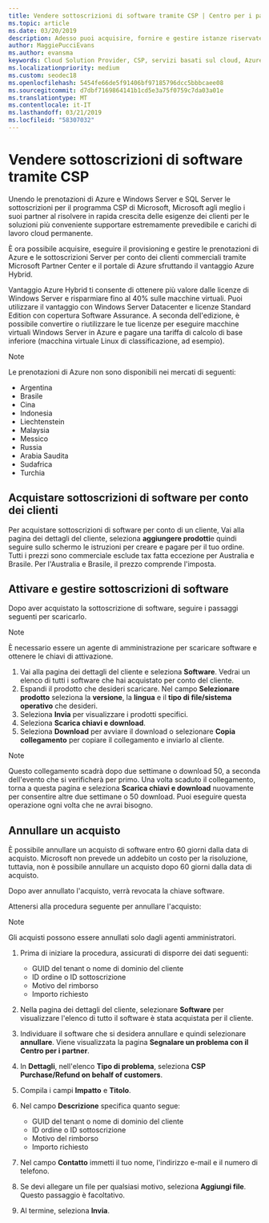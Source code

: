 ```yaml
---
title: Vendere sottoscrizioni di software tramite CSP | Centro per i partner
ms.topic: article
ms.date: 03/20/2019
description: Adesso puoi acquisire, fornire e gestire istanze riservate di Azure e sottoscrizioni server per conto dei clienti commerciali tramite il Centro per i partner Microsoft e il portale di Azure sfruttando Vantaggio Azure Hybrid.
author: MaggiePucciEvans
ms.author: evansma
keywords: Cloud Solution Provider, CSP, servizi basati sul cloud, Azure, istanze riservate di Azure, Windows Server, SQL Server, sottoscrizioni di software
ms.localizationpriority: medium
ms.custom: seodec18
ms.openlocfilehash: 5454fe66de5f91406bf97185796dcc5bbbcaee08
ms.sourcegitcommit: d7dbf7169864141b1cd5e3a75f0759c7da03a01e
ms.translationtype: MT
ms.contentlocale: it-IT
ms.lasthandoff: 03/21/2019
ms.locfileid: "58307032"
---
```

# <a name="sell-software-subscriptions-through-csp"></a>Vendere sottoscrizioni di software tramite CSP

Unendo le prenotazioni di Azure e Windows Server e SQL Server le sottoscrizioni per il programma CSP di Microsoft, Microsoft agli meglio i suoi partner al risolvere in rapida crescita delle esigenze dei clienti per le soluzioni più conveniente supportare estremamente prevedibile e carichi di lavoro cloud permanente. 

È ora possibile acquisire, eseguire il provisioning e gestire le prenotazioni di Azure e le sottoscrizioni Server per conto dei clienti commerciali tramite Microsoft Partner Center e il portale di Azure sfruttando il vantaggio Azure Hybrid. 

Vantaggio Azure Hybrid ti consente di ottenere più valore dalle licenze di Windows Server e risparmiare fino al 40% sulle macchine virtuali. Puoi utilizzare il vantaggio con Windows Server Datacenter e licenze Standard Edition con copertura Software Assurance. A seconda dell'edizione, è possibile convertire o riutilizzare le tue licenze per eseguire macchine virtuali Windows Server in Azure e pagare una tariffa di calcolo di base inferiore (macchina virtuale Linux di classificazione, ad esempio).

> [!NOTE]  
> Le prenotazioni di Azure non sono disponibili nei mercati di seguenti:  
> * Argentina
> * Brasile
> * Cina
> * Indonesia
> * Liechtenstein
> * Malaysia
> * Messico
> * Russia
> * Arabia Saudita
> * Sudafrica
> * Turchia

<!--March 20, 2019 - this list of countries was correct as of today. Maggie last updated the list according to FAREAST\v-pubobb in bug 20907186.
-->

## <a name="buy-software-subscriptions-on-behalf-of-customers"></a>Acquistare sottoscrizioni di software per conto dei clienti

Per acquistare sottoscrizioni di software per conto di un cliente, Vai alla pagina dei dettagli del cliente, seleziona **aggiungere prodotti**e quindi seguire sullo schermo le istruzioni per creare e pagare per il tuo ordine. Tutti i prezzi sono commerciale esclude tax fatta eccezione per Australia e Brasile. Per l'Australia e Brasile, il prezzo comprende l'imposta.

## <a name="activate-and-manage-software-subscriptions"></a>Attivare e gestire sottoscrizioni di software

Dopo aver acquistato la sottoscrizione di software, seguire i passaggi seguenti per scaricarlo.

>[!NOTE]
>È necessario essere un agente di amministrazione per scaricare software e ottenere le chiavi di attivazione.

1. Vai alla pagina dei dettagli del cliente e seleziona **Software**. Vedrai un elenco di tutti i software che hai acquistato per conto del cliente. 
2.  Espandi il prodotto che desideri scaricare. Nel campo **Selezionare prodotto** seleziona la **versione**, la **lingua** e il **tipo di file/sistema operativo** che desideri. 
3.  Seleziona **Invia** per visualizzare i prodotti specifici. 
4.  Seleziona **Scarica chiavi e download**. 
5.  Seleziona **Download** per avviare il download o selezionare **Copia collegamento** per copiare il collegamento e inviarlo al cliente. 

>[!NOTE]
>Questo collegamento scadrà dopo due settimane o download 50, a seconda dell'evento che si verificherà per primo. Una volta scaduto il collegamento, torna a questa pagina e seleziona **Scarica chiavi e download** nuovamente per consentire altre due settimane o 50 download. Puoi eseguire questa operazione ogni volta che ne avrai bisogno. 

## <a name="cancel-a-purchase"></a>Annullare un acquisto

È possibile annullare un acquisto di software entro 60 giorni dalla data di acquisto. Microsoft non prevede un addebito un costo per la risoluzione, tuttavia, non è possibile annullare un acquisto dopo 60 giorni dalla data di acquisto.

Dopo aver annullato l'acquisto, verrà revocata la chiave software. 

Attenersi alla procedura seguente per annullare l'acquisto:

>[!NOTE]
>Gli acquisti possono essere annullati solo dagli agenti amministratori. 

1.  Prima di iniziare la procedura, assicurati di disporre dei dati seguenti:
    -   GUID del tenant o nome di dominio del cliente
    -   ID ordine o ID sottoscrizione
    -   Motivo del rimborso
    -   Importo richiesto

2.  Nella pagina dei dettagli del cliente, selezionare **Software** per visualizzare l'elenco di tutto il software è stata acquistata per il cliente. 

3.  Individuare il software che si desidera annullare e quindi selezionare **annullare**. Viene visualizzata la pagina **Segnalare un problema con il Centro per i partner**. 

4.  In **Dettagli**, nell'elenco **Tipo di problema**, seleziona **CSP Purchase/Refund on behalf of customers**.

5.  Compila i campi **Impatto** e **Titolo**. 

6.  Nel campo **Descrizione** specifica quanto segue: 
    -   GUID del tenant o nome di dominio del cliente
    -   ID ordine o ID sottoscrizione
    -   Motivo del rimborso
    -   Importo richiesto

7.  Nel campo **Contatto** immetti il tuo nome, l'indirizzo e-mail e il numero di telefono. 

8.  Se devi allegare un file per qualsiasi motivo, seleziona **Aggiungi file**. Questo passaggio è facoltativo. 

9.  Al termine, seleziona **Invia**.
